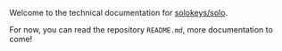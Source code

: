 Welcome to the technical documentation for [solokeys/solo](https://github.com/solokeys/solo).

For now, you can read the repository `README.md`, more documentation to come!

